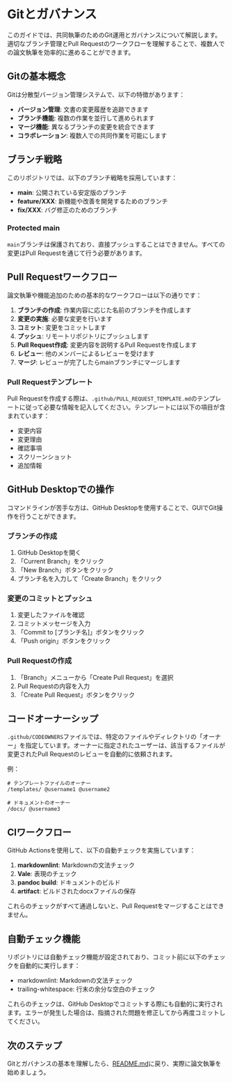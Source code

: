 # Gitとガバナンス

このガイドでは、共同執筆のためのGit運用とガバナンスについて解説します。適切なブランチ管理とPull Requestのワークフローを理解することで、複数人での論文執筆を効率的に進めることができます。

## Gitの基本概念

Gitは分散型バージョン管理システムで、以下の特徴があります：

- **バージョン管理**: 文書の変更履歴を追跡できます
- **ブランチ機能**: 複数の作業を並行して進められます
- **マージ機能**: 異なるブランチの変更を統合できます
- **コラボレーション**: 複数人での共同作業を可能にします

## ブランチ戦略

このリポジトリでは、以下のブランチ戦略を採用しています：

- **main**: 公開されている安定版のブランチ
- **feature/XXX**: 新機能や改善を開発するためのブランチ
- **fix/XXX**: バグ修正のためのブランチ

### Protected main

`main`ブランチは保護されており、直接プッシュすることはできません。すべての変更はPull Requestを通じて行う必要があります。

## Pull Requestワークフロー

論文執筆や機能追加のための基本的なワークフローは以下の通りです：

1. **ブランチの作成**: 作業内容に応じた名前のブランチを作成します
2. **変更の実施**: 必要な変更を行います
3. **コミット**: 変更をコミットします
4. **プッシュ**: リモートリポジトリにプッシュします
5. **Pull Request作成**: 変更内容を説明するPull Requestを作成します
6. **レビュー**: 他のメンバーによるレビューを受けます
7. **マージ**: レビューが完了したらmainブランチにマージします

### Pull Requestテンプレート

Pull Requestを作成する際は、`.github/PULL_REQUEST_TEMPLATE.md`のテンプレートに従って必要な情報を記入してください。テンプレートには以下の項目が含まれています：

- 変更内容
- 変更理由
- 確認事項
- スクリーンショット
- 追加情報

## GitHub Desktopでの操作

コマンドラインが苦手な方は、GitHub Desktopを使用することで、GUIでGit操作を行うことができます。

### ブランチの作成

1. GitHub Desktopを開く
2. 「Current Branch」をクリック
3. 「New Branch」ボタンをクリック
4. ブランチ名を入力して「Create Branch」をクリック

### 変更のコミットとプッシュ

1. 変更したファイルを確認
2. コミットメッセージを入力
3. 「Commit to [ブランチ名]」ボタンをクリック
4. 「Push origin」ボタンをクリック

### Pull Requestの作成

1. 「Branch」メニューから「Create Pull Request」を選択
2. Pull Requestの内容を入力
3. 「Create Pull Request」ボタンをクリック

## コードオーナーシップ

`.github/CODEOWNERS`ファイルでは、特定のファイルやディレクトリの「オーナー」を指定しています。オーナーに指定されたユーザーは、該当するファイルが変更されたPull Requestのレビューを自動的に依頼されます。

例：
```
# テンプレートファイルのオーナー
/templates/ @username1 @username2

# ドキュメントのオーナー
/docs/ @username3
```

## CIワークフロー

GitHub Actionsを使用して、以下の自動チェックを実施しています：

1. **markdownlint**: Markdownの文法チェック
2. **Vale**: 表現のチェック
3. **pandoc build**: ドキュメントのビルド
4. **artifact**: ビルドされたdocxファイルの保存

これらのチェックがすべて通過しないと、Pull Requestをマージすることはできません。

## 自動チェック機能

リポジトリには自動チェック機能が設定されており、コミット前に以下のチェックを自動的に実行します：

- markdownlint: Markdownの文法チェック
- trailing-whitespace: 行末の余分な空白のチェック

これらのチェックは、GitHub Desktopでコミットする際にも自動的に実行されます。エラーが発生した場合は、指摘された問題を修正してから再度コミットしてください。

## 次のステップ

Gitとガバナンスの基本を理解したら、[README.md](../README.md)に戻り、実際に論文執筆を始めましょう。
